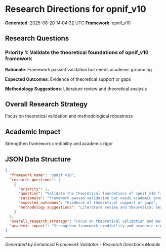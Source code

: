 # Research Directions for opnif_v10

**Generated**: 2025-08-20 14:04:32 UTC
**Framework**: opnif_v10

## Research Questions

### Priority 1: Validate the theoretical foundations of opnif_v10 framework

**Rationale**: Framework passed validation but needs academic grounding

**Expected Outcomes**: Evidence of theoretical support or gaps

**Methodology Suggestions**: Literature review and theoretical analysis

## Overall Research Strategy

Focus on theoretical validation and methodological robustness

## Academic Impact

Strengthen framework credibility and academic rigor

## JSON Data Structure

```json
{
  "framework_name": "opnif_v10",
  "research_questions": [
    {
      "priority": 1,
      "question": "Validate the theoretical foundations of opnif_v10 framework",
      "rationale": "Framework passed validation but needs academic grounding",
      "expected_outcomes": "Evidence of theoretical support or gaps",
      "methodology_suggestions": "Literature review and theoretical analysis"
    }
  ],
  "overall_research_strategy": "Focus on theoretical validation and methodological robustness",
  "academic_impact": "Strengthen framework credibility and academic rigor"
}
```

---

*Generated by Enhanced Framework Validator - Research Directions Module*
